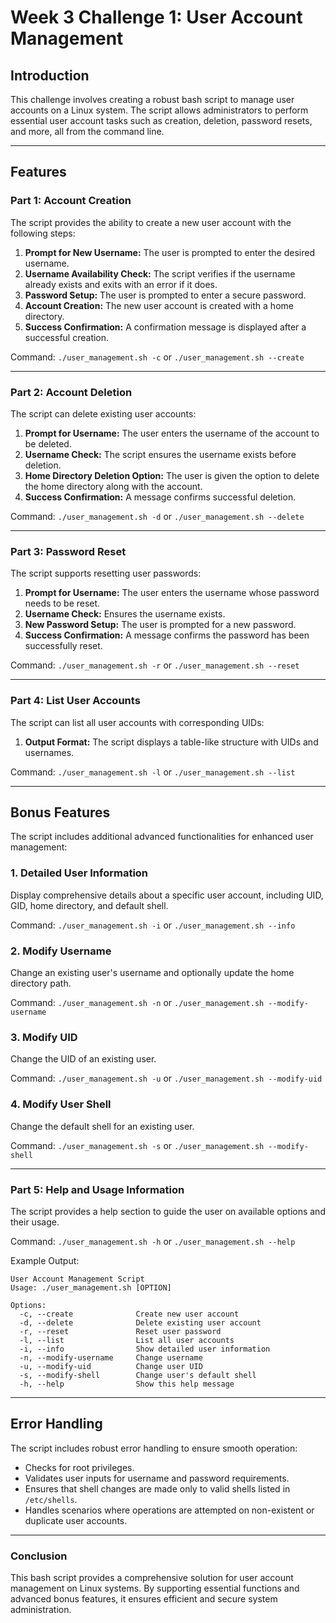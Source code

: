 # Week 3 Challenge 1: User Account Management

## Introduction

This challenge involves creating a robust bash script to manage user accounts on a Linux system. The script allows administrators to perform essential user account tasks such as creation, deletion, password resets, and more, all from the command line.

---

## Features

### **Part 1: Account Creation**

The script provides the ability to create a new user account with the following steps:

1. **Prompt for New Username:** The user is prompted to enter the desired username.
2. **Username Availability Check:** The script verifies if the username already exists and exits with an error if it does.
3. **Password Setup:** The user is prompted to enter a secure password.
4. **Account Creation:** The new user account is created with a home directory.
5. **Success Confirmation:** A confirmation message is displayed after a successful creation.

Command: `./user_management.sh -c` or `./user_management.sh --create`

---

### **Part 2: Account Deletion**

The script can delete existing user accounts:

1. **Prompt for Username:** The user enters the username of the account to be deleted.
2. **Username Check:** The script ensures the username exists before deletion.
3. **Home Directory Deletion Option:** The user is given the option to delete the home directory along with the account.
4. **Success Confirmation:** A message confirms successful deletion.

Command: `./user_management.sh -d` or `./user_management.sh --delete`

---

### **Part 3: Password Reset**

The script supports resetting user passwords:

1. **Prompt for Username:** The user enters the username whose password needs to be reset.
2. **Username Check:** Ensures the username exists.
3. **New Password Setup:** The user is prompted for a new password.
4. **Success Confirmation:** A message confirms the password has been successfully reset.

Command: `./user_management.sh -r` or `./user_management.sh --reset`

---

### **Part 4: List User Accounts**

The script can list all user accounts with corresponding UIDs:

1. **Output Format:** The script displays a table-like structure with UIDs and usernames.

Command: `./user_management.sh -l` or `./user_management.sh --list`

---

## **Bonus Features**

The script includes additional advanced functionalities for enhanced user management:

### **1. Detailed User Information**

Display comprehensive details about a specific user account, including UID, GID, home directory, and default shell.

Command: `./user_management.sh -i` or `./user_management.sh --info`

### **2. Modify Username**

Change an existing user's username and optionally update the home directory path.

Command: `./user_management.sh -n` or `./user_management.sh --modify-username`

### **3. Modify UID**

Change the UID of an existing user.

Command: `./user_management.sh -u` or `./user_management.sh --modify-uid`

### **4. Modify User Shell**

Change the default shell for an existing user.

Command: `./user_management.sh -s` or `./user_management.sh --modify-shell`

---

### **Part 5: Help and Usage Information**

The script provides a help section to guide the user on available options and their usage.

Command: `./user_management.sh -h` or `./user_management.sh --help`

Example Output:

```plaintext
User Account Management Script
Usage: ./user_management.sh [OPTION]

Options:
  -c, --create              Create new user account
  -d, --delete              Delete existing user account
  -r, --reset               Reset user password
  -l, --list                List all user accounts
  -i, --info                Show detailed user information
  -n, --modify-username     Change username
  -u, --modify-uid          Change user UID
  -s, --modify-shell        Change user's default shell
  -h, --help                Show this help message
```

---

## Error Handling

The script includes robust error handling to ensure smooth operation:

- Checks for root privileges.
- Validates user inputs for username and password requirements.
- Ensures that shell changes are made only to valid shells listed in `/etc/shells`.
- Handles scenarios where operations are attempted on non-existent or duplicate user accounts.

---

### Conclusion

This bash script provides a comprehensive solution for user account management on Linux systems. By supporting essential functions and advanced bonus features, it ensures efficient and secure system administration.
